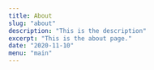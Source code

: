```yaml
---
title: About
slug: "about"
description: "This is the description"
excerpt: "This is the about page."
date: "2020-11-10"
menu: "main"
---
```

